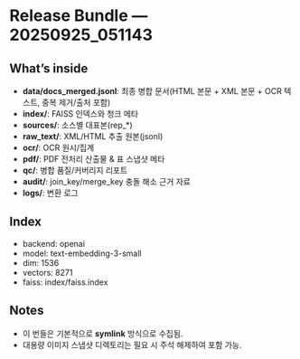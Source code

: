 # Release Bundle — 20250925_051143

## What’s inside
- **data/docs_merged.jsonl**: 최종 병합 문서(HTML 본문 + XML 본문 + OCR 텍스트, 중복 제거/출처 포함)
- **index/**: FAISS 인덱스와 청크 메타
- **sources/**: 소스별 대표본(rep_*)
- **raw_text/**: XML/HTML 추출 원본(jsonl)
- **ocr/**: OCR 원시/집계
- **pdf/**: PDF 전처리 산출물 & 표 스냅샷 메타
- **qc/**: 병합 품질/커버리지 리포트
- **audit/**: join_key/merge_key 충돌 해소 근거 자료
- **logs/**: 변환 로그

## Index
- backend: openai
- model:   text-embedding-3-small
- dim:     1536
- vectors: 8271
- faiss:   index/faiss.index

## Notes
- 이 번들은 기본적으로 **symlink** 방식으로 수집됨.
- 대용량 이미지 스냅샷 디렉토리는 필요 시 주석 해제하여 포함 가능.

